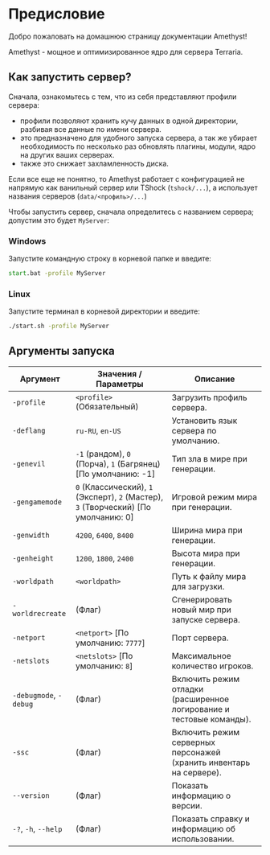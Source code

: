 # Предисловие

Добро пожаловать на домашнюю страницу документации Amethyst!

Amethyst - мощное и оптимизированное ядро для сервера Terraria.

## Как запустить сервер?
Сначала, ознакомьтесь с тем, что из себя представляют профили сервера:

- профили позволяют хранить кучу данных в одной директории, разбивая все данные по имени сервера.
- это предназначено для удобного запуска сервера, а так же убирает необходимость по несколько раз обновлять плагины, модули, ядро на других ваших серверах.
- также это снижает захламленность диска.

Если все еще не понятно, то Amethyst работает с конфигурацией не напрямую как ванильный сервер или TShock (`tshock/...`), а использует названия серверов (`data/<профиль>/...`)

Чтобы запустить сервер, сначала определитесь с названием сервера; допустим это будет `MyServer`:
### Windows
Запустите командную строку в корневой папке и введите:

```bat
start.bat -profile MyServer
```
### Linux
Запустите терминал в корневой директории и введите:

```sh
./start.sh -profile MyServer
```

## Аргументы запуска
| Аргумент               | Значения / Параметры                                                                | Описание                                                             |
|------------------------|-------------------------------------------------------------------------------------|----------------------------------------------------------------------|
| `-profile`             | `<profile>` (Обязательный)                                                          | Загрузить профиль сервера.                                           |
| `-deflang`             | `ru-RU`, `en-US`                                                                    | Установить язык сервера по умолчанию.                                |
| `-genevil`             | `-1` (рандом), `0` (Порча), `1` (Багрянец) [По умолчанию: -1]                       | Тип зла в мире при генерации.                                        |
| `-gengamemode`         | `0` (Классический), `1` (Эксперт), `2` (Мастер), `3` (Творческий) [По умолчанию: 0] | Игровой режим мира при генерации.                                    |
| `-genwidth`            | `4200`, `6400`, `8400`                                                              | Ширина мира при генерации.                                           |
| `-genheight`           | `1200`, `1800`, `2400`                                                              | Высота мира при генерации.                                           |
| `-worldpath`           | `<worldpath>`                                                                       | Путь к файлу мира для загрузки.                                      |
| `-worldrecreate`       | (Флаг)                                                                              | Сгенерировать новый мир при запуске сервера.                         |
| `-netport`             | `<netport>` [По умолчанию: `7777`]                                                  | Порт сервера.                                                        |
| `-netslots`            | `<netslots>` [По умолчанию: `8`]                                                    | Максимальное количество игроков.                                     |
| `-debugmode`, `-debug` | (Флаг)                                                                              | Включить режим отладки (расширенное логирование и тестовые команды). |
| `-ssc`                 | (Флаг)                                                                              | Включить режим серверных персонажей (хранить инвентарь на сервере).  |
| `--version`            | (Флаг)                                                                              | Показать информацию о версии.                                        |
| `-?`, `-h`, `--help`   | (Флаг)                                                                              | Показать справку и информацию об использовании.                      |